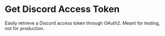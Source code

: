 # Get Discord Access Token

Easily retrieve a Discord access token through OAuth2. Meant for testing, not for production.
